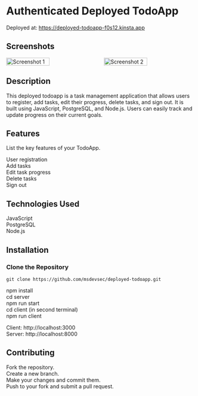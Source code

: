 # Authenticated Deployed TodoApp
Deployed at:
https://deployed-todoapp-f0s12.kinsta.app

## Screenshots

<div style="display: flex; justify-content: space-between;">
  <img src="https://i.imgur.com/3geHWX8.png" alt="Screenshot 1" style="width: 48%; height: auto;">
  <img src="https://i.imgur.com/HR1qEIi.png" alt="Screenshot 2" style="width: 48%; height: auto;">
</div>

## Description

This deployed todoapp is a task management application that allows users to register, add tasks, edit their progress, delete tasks, and sign out. It is built using JavaScript, PostgreSQL, and Node.js. Users can easily track and update progress on their current goals.

## Features
List the key features of your TodoApp.

User registration  
Add tasks  
Edit task progress  
Delete tasks  
Sign out  

## Technologies Used
JavaScript  
PostgreSQL  
Node.js  

## Installation
### Clone the Repository
```git clone https://github.com/msdevsec/deployed-todoapp.git  ```

npm install  
cd server  
npm run start  
cd client (in second terminal)  
npm run client  


Client: http://localhost:3000  
Server: http://localhost:8000  


## Contributing
Fork the repository.  
Create a new branch.  
Make your changes and commit them.  
Push to your fork and submit a pull request.  
